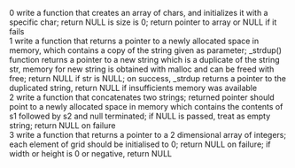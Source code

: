 0 write a function that creates an array of chars, and initializes it with a specific char; return NULL is size is 0; return pointer to array or NULL if it fails  
1 write a function that returns a pointer to a newly allocated space in memory, which contains a copy of the string given as parameter; _strdup() function returns a pointer to a new string which is a duplicate of the string str, memory for new string is obtained with malloc and can be freed with free; return NULL if str is NULL; on success, _strdup returns a pointer to the duplicated string, return NULL if insufficients memory was available  
2 write a function that concatenates two strings; returned pointer should point to a newly allocated space in memory which contains the contents of s1 followed by s2 and null terminated; if NULL is passed, treat as empty string; return NULL on failure  
3 write a function that returns a pointer to a 2 dimensional array of integers; each element of grid should be initialised to 0; return NULL on failure; if width or height is 0 or negative, return NULL  
